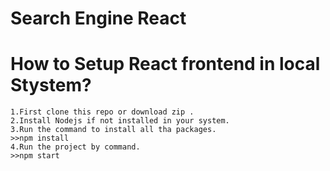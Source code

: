 # Search Engine React

# How to Setup React frontend in local Stystem?
    1.First clone this repo or download zip .
    2.Install Nodejs if not installed in your system.
    3.Run the command to install all tha packages.
    >>npm install
    4.Run the project by command.
    >>npm start
